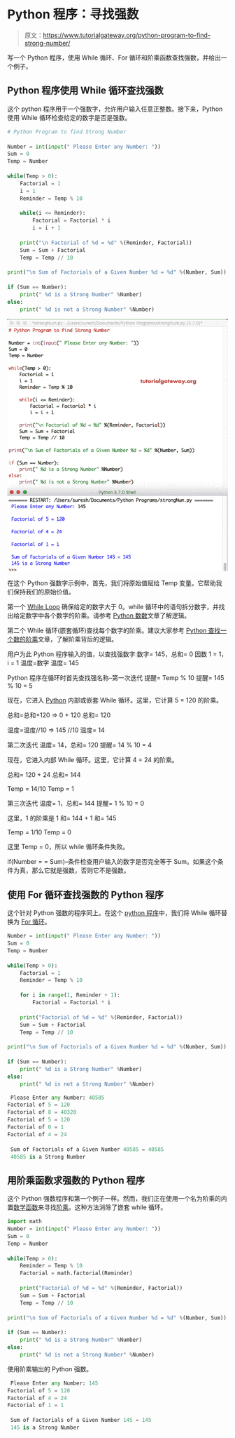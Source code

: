 # Python 程序：寻找强数

> 原文：<https://www.tutorialgateway.org/python-program-to-find-strong-number/>

写一个 Python 程序，使用 While 循环、For 循环和阶乘函数查找强数，并给出一个例子。

## Python 程序使用 While 循环查找强数

这个 python 程序用于一个强数字，允许用户输入任意正整数。接下来，Python 使用 While 循环检查给定的数字是否是强数。

```py
# Python Program to find Strong Number

Number = int(input(" Please Enter any Number: "))
Sum = 0
Temp = Number

while(Temp > 0):
    Factorial = 1
    i = 1
    Reminder = Temp % 10

    while(i <= Reminder):
        Factorial = Factorial * i
        i = i + 1

    print("\n Factorial of %d = %d" %(Reminder, Factorial))
    Sum = Sum + Factorial
    Temp = Temp // 10

print("\n Sum of Factorials of a Given Number %d = %d" %(Number, Sum))

if (Sum == Number):
    print(" %d is a Strong Number" %Number)
else:
    print(" %d is not a Strong Number" %Number)
```

![Python Program to find Strong Number 1](img/a1471f367a6e654e076e7dcac4e0b058.png)

在这个 Python 强数字示例中，首先，我们将原始值赋给 Temp 变量。它帮助我们保持我们的原始价值。

第一个 [While Loop](https://www.tutorialgateway.org/python-while-loop/) 确保给定的数字大于 0。while 循环中的语句拆分数字，并找出给定数字中各个数字的阶乘。请参考 [Python 数数](https://www.tutorialgateway.org/python-program-to-count-number-of-digits-in-a-number/)文章了解逻辑。

第二个 While 循环(嵌套循环)查找每个数字的阶乘。建议大家参考 [Python 查找一个数的阶乘](https://www.tutorialgateway.org/python-program-to-find-factorial-of-a-number/)文章，了解阶乘背后的逻辑。

用户为此 Python 程序输入的值，以查找强数字:数字= 145，总和= 0
因数 1 = 1，i = 1
温度=数字
温度= 145

Python 程序在循环时首先查找强名称–第一次迭代
提醒= Temp % 10
提醒= 145 % 10 = 5

现在，它进入 [Python](https://www.tutorialgateway.org/python-tutorial/) 内部或嵌套 While 循环。这里，它计算 5 = 120 的阶乘。

总和=总和+120 => 0 + 120
总和= 120

温度=温度//10 => 145 //10
温度= 14

第二次迭代
温度= 14，总和= 120
提醒= 14 % 10 = 4

现在，它进入内部 While 循环。这里，它计算 4 = 24 的阶乘。

总和= 120 + 24
总和= 144

Temp = 14/10
Temp = 1

第三次迭代
温度= 1，总和= 144
提醒= 1 % 10 = 0

这里，1 的阶乘是 1
和= 144 + 1
和= 145

Temp = 1/10
Temp = 0

这里 Temp = 0，所以 while 循环条件失败。

if(Number = = Sum)–条件检查用户输入的数字是否完全等于 Sum。如果这个条件为真，那么它就是强数，否则它不是强数。

## 使用 For 循环查找强数的 Python 程序

这个针对 Python 强数的程序同上。在这个 [python 程序](https://www.tutorialgateway.org/python-programming-examples/)中，我们将 While 循环替换为 [For 循环](https://www.tutorialgateway.org/python-for-loop/)。

```py
Number = int(input(" Please Enter any Number: "))
Sum = 0
Temp = Number

while(Temp > 0):
    Factorial = 1
    Reminder = Temp % 10

    for i in range(1, Reminder + 1):
        Factorial = Factorial * i

    print("Factorial of %d = %d" %(Reminder, Factorial))
    Sum = Sum + Factorial
    Temp = Temp // 10

print("\n Sum of Factorials of a Given Number %d = %d" %(Number, Sum))

if (Sum == Number):
    print(" %d is a Strong Number" %Number)
else:
    print(" %d is not a Strong Number" %Number)
```

```py
 Please Enter any Number: 40585
Factorial of 5 = 120
Factorial of 8 = 40320
Factorial of 5 = 120
Factorial of 0 = 1
Factorial of 4 = 24

 Sum of Factorials of a Given Number 40585 = 40585
 40585 is a Strong Number
```

## 用阶乘函数求强数的 Python 程序

这个 Python 强数程序和第一个例子一样。然而，我们正在使用一个名为阶乘的内置[数学函数](https://www.tutorialgateway.org/python-math-functions/)来寻找[阶乘](https://www.tutorialgateway.org/python-factorial/)。这种方法消除了嵌套 while 循环。

```py
import math 
Number = int(input(" Please Enter any Number: "))
Sum = 0
Temp = Number

while(Temp > 0):
    Reminder = Temp % 10
    Factorial = math.factorial(Reminder)

    print("Factorial of %d = %d" %(Reminder, Factorial))
    Sum = Sum + Factorial
    Temp = Temp // 10

print("\n Sum of Factorials of a Given Number %d = %d" %(Number, Sum))

if (Sum == Number):
    print(" %d is a Strong Number" %Number)
else:
    print(" %d is not a Strong Number" %Number)
```

使用阶乘输出的 Python 强数。

```py
 Please Enter any Number: 145
Factorial of 5 = 120
Factorial of 4 = 24
Factorial of 1 = 1

 Sum of Factorials of a Given Number 145 = 145
 145 is a Strong Number
```